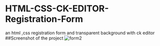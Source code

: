 # HTML-CSS-CK-EDITOR-Registration-Form
an html ,css registration form and transparent background with ck editor
##Screenshot of the project
![form2](https://user-images.githubusercontent.com/72239452/97068027-88178600-15e1-11eb-9108-ad7ccd4458ad.png)
